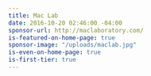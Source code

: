 ```yaml
---
title: Mac Lab
date: 2016-10-20 02:46:00 -04:00
sponsor-url: http://maclaboratory.com/
is-featured-on-home-page: true
sponsor-image: "/uploads/maclab.jpg"
is-even-on-home-page: true
is-first-tier: true
---
```


